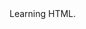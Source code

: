 <!DOCTYPE html>
<html>
<head>
  <meta charset="utf-8">
  <title>Coursera</title>
</head>
<body>
Learning HTML.
</body>
</html>
